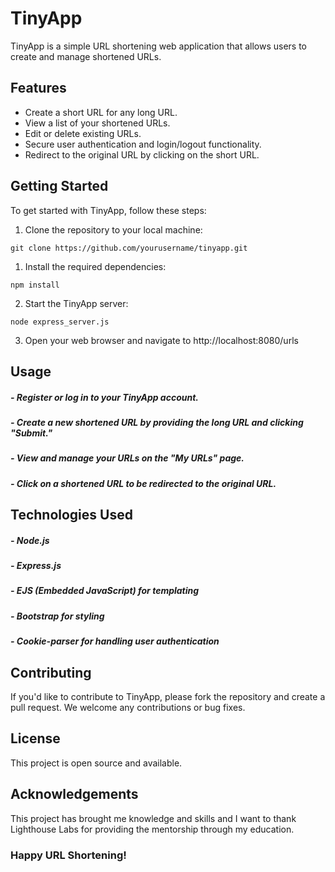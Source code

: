 # TinyApp

TinyApp is a simple URL shortening web application that allows users to create and manage shortened URLs.

## Features

- Create a short URL for any long URL.
- View a list of your shortened URLs.
- Edit or delete existing URLs.
- Secure user authentication and login/logout functionality.
- Redirect to the original URL by clicking on the short URL.

## Getting Started

To get started with TinyApp, follow these steps:

1. Clone the repository to your local machine:

```shell
git clone https://github.com/yourusername/tinyapp.git
```

1. Install the required dependencies:

```shell
npm install
```

2. Start the TinyApp server:

```shell
node express_server.js
```

3. Open your web browser and navigate to http://localhost:8080/urls


## Usage

##### - Register or log in to your TinyApp account.

##### - Create a new shortened URL by providing the long URL and clicking "Submit."

##### - View and manage your URLs on the "My URLs" page.

##### - Click on a shortened URL to be redirected to the original URL.

## Technologies Used

##### - Node.js

##### - Express.js

##### - EJS (Embedded JavaScript) for templating

##### - Bootstrap for styling

##### - Cookie-parser for handling user authentication

## Contributing

If you'd like to contribute to TinyApp, please fork the repository and create a pull request. We welcome any contributions or bug fixes.

## License
This project is open source and available.

## Acknowledgements
This project has brought me knowledge and skills and I want to thank Lighthouse Labs for providing the mentorship through my education.


### Happy URL Shortening!
